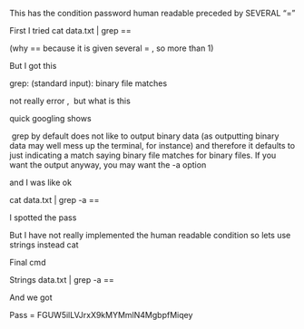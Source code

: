 


This has the condition password human readable preceded by SEVERAL “=”

First I tried cat data.txt | grep ==

(why == because it is given several = , so more than 1)

But I got this

grep: (standard input): binary file matches

not really error ,  but what is this

quick googling shows

 grep by default does not like to output binary data (as outputting binary data may well mess up the terminal, for instance) and therefore it defaults to just indicating a match saying binary file matches for binary files. If you want the output anyway, you may want the -a option

and I was like ok

cat data.txt | grep -a ==

I spotted the pass

But I have not really implemented the human readable condition so lets use strings instead cat

Final cmd

Strings data.txt | grep -a ==

And we got


Pass = FGUW5ilLVJrxX9kMYMmlN4MgbpfMiqey

